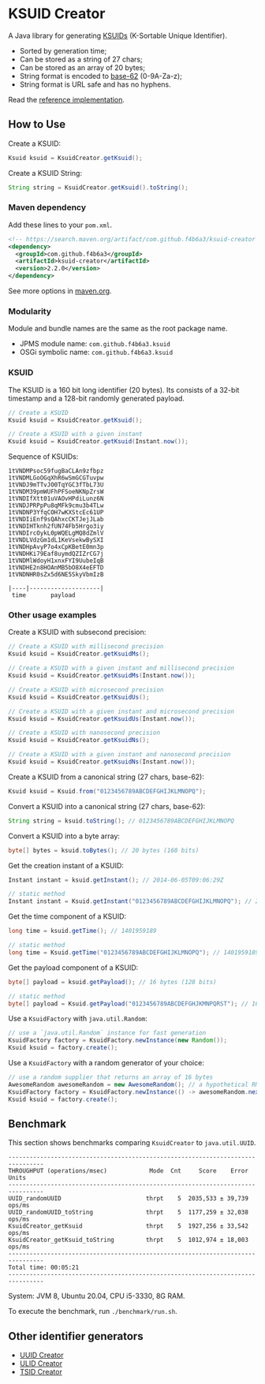 KSUID Creator
======================================================

A Java library for generating [KSUIDs](https://segment.com/blog/a-brief-history-of-the-uuid) (K-Sortable Unique Identifier).

*   Sorted by generation time;
*   Can be stored as a string of 27 chars;
*   Can be stored as an array of 20 bytes;
*   String format is encoded to [base-62](https://en.wikipedia.org/wiki/Base62) (0-9A-Za-z);
*   String format is URL safe and has no hyphens.

Read the [reference implementation](https://github.com/segmentio/ksuid).

How to Use
------------------------------------------------------

Create a KSUID:

```java
Ksuid ksuid = KsuidCreator.getKsuid();
```

Create a KSUID String:

```java
String string = KsuidCreator.getKsuid().toString();
```

### Maven dependency

Add these lines to your `pom.xml`.

```xml
<!-- https://search.maven.org/artifact/com.github.f4b6a3/ksuid-creator -->
<dependency>
  <groupId>com.github.f4b6a3</groupId>
  <artifactId>ksuid-creator</artifactId>
  <version>2.2.0</version>
</dependency>
```

See more options in [maven.org](https://search.maven.org/artifact/com.github.f4b6a3/ksuid-creator).

### Modularity

Module and bundle names are the same as the root package name.

*   JPMS module name: `com.github.f4b6a3.ksuid`
*   OSGi symbolic name: `com.github.f4b6a3.ksuid`

### KSUID

The KSUID is a 160 bit long identifier (20 bytes). Its consists of a 32-bit timestamp and a 128-bit randomly generated payload.

```java
// Create a KSUID
Ksuid ksuid = KsuidCreator.getKsuid();
```

```java
// Create a KSUID with a given instant
Ksuid ksuid = KsuidCreator.getKsuid(Instant.now());
```

Sequence of KSUIDs:

```text
1tVNDMPsoc59fugBaCLAn9zfbpz
1tVNDMLGoOGqXhR6wSmGCGTuvpw
1tVNDJ9mTTvJO0TqYGC3fTbL73U
1tVNDM39pmWUFhPFSoeNKNpZrsW
1tVNDIfXtt01uVAOvHPdiLunz6N
1tVNDJPRPpPu8qMFk9cmu3b4TLw
1tVNDNP3YfqCOH7wKXStcEc61UP
1tVNDIiEnf9sQAhxcCKTJejJLab
1tVNDIHTknh2fUN74Fb5Hrgo3iy
1tVNDIrcOykL0pWQELgMQ8dZmlV
1tVNDLVdzGm1dL1KeVsekwBySXI
1tVNDHpAvyP7o4xCpKBetE0mn3p
1tVNDHKi79Eaf8uymdQZIZrCG7j
1tVNDMlWdoyH1xnxFYI9UubeIqB
1tVNDHE2n8HOAnMB5bO8X4eEFTD
1tVNDNHR0sZx5d6NE5SkyVbmIzB

|----|--------------------|
 time       payload
```

### Other usage examples

Create a KSUID with subsecond precision:

```java
// Create a KSUID with millisecond precision
Ksuid ksuid = KsuidCreator.getKsuidMs();
```

```java
// Create a KSUID with a given instant and millisecond precision
Ksuid ksuid = KsuidCreator.getKsuidMs(Instant.now());
```

```java
// Create a KSUID with microsecond precision
Ksuid ksuid = KsuidCreator.getKsuidUs();
```

```java
// Create a KSUID with a given instant and microsecond precision
Ksuid ksuid = KsuidCreator.getKsuidUs(Instant.now());
```

```java
// Create a KSUID with nanosecond precision
Ksuid ksuid = KsuidCreator.getKsuidNs();
```

```java
// Create a KSUID with a given instant and nanosecond precision
Ksuid ksuid = KsuidCreator.getKsuidNs(Instant.now());
```

Create a KSUID from a canonical string (27 chars, base-62):

```java
Ksuid ksuid = Ksuid.from("0123456789ABCDEFGHIJKLMNOPQ");
```

Convert a KSUID into a canonical string (27 chars, base-62):

```java
String string = ksuid.toString(); // 0123456789ABCDEFGHIJKLMNOPQ
```

Convert a KSUID into a byte array:

```java
byte[] bytes = ksuid.toBytes(); // 20 bytes (160 bits)
```

Get the creation instant of a KSUID:

```java
Instant instant = ksuid.getInstant(); // 2014-06-05T09:06:29Z
```

```java
// static method
Instant instant = Ksuid.getInstant("0123456789ABCDEFGHIJKLMNOPQ"); // 2014-06-05T09:06:29Z
```

Get the time component of a KSUID:

```java
long time = ksuid.getTime(); // 1401959189
```

```java
// static method
long time = Ksuid.getTime("0123456789ABCDEFGHIJKLMNOPQ"); // 1401959189
```

Get the payload component of a KSUID:

```java
byte[] payload = ksuid.getPayload(); // 16 bytes (128 bits)
```

```java
// static method
byte[] payload = Ksuid.getPayload("0123456789ABCDEFGHJKMNPQRST"); // 16 bytes (128 bits)
```

Use a `KsuidFactory` with `java.util.Random`:

```java
// use a `java.util.Random` instance for fast generation
KsuidFactory factory = KsuidFactory.newInstance(new Random());
Ksuid ksuid = factory.create();
```

Use a `KsuidFactory` with a random generator of your choice:

```java
// use a random supplier that returns an array of 16 bytes
AwesomeRandom awesomeRandom = new AwesomeRandom(); // a hypothetical RNG
KsuidFactory factory = KsuidFactory.newInstance(() -> awesomeRandom.nextBytes(Ksuid.PAYLOAD_BYTES));
Ksuid ksuid = factory.create();
```

Benchmark
------------------------------------------------------

This section shows benchmarks comparing `KsuidCreator` to `java.util.UUID`.

```
--------------------------------------------------------------------------------
THROUGHPUT (operations/msec)            Mode  Cnt     Score    Error   Units
--------------------------------------------------------------------------------
UUID_randomUUID                        thrpt    5  2035,533 ± 39,739  ops/ms
UUID_randomUUID_toString               thrpt    5  1177,259 ± 32,038  ops/ms
KsuidCreator_getKsuid                  thrpt    5  1927,256 ± 33,542  ops/ms
KsuidCreator_getKsuid_toString         thrpt    5  1012,974 ± 18,003  ops/ms
--------------------------------------------------------------------------------
Total time: 00:05:21
--------------------------------------------------------------------------------
```

System: JVM 8, Ubuntu 20.04, CPU i5-3330, 8G RAM.

To execute the benchmark, run `./benchmark/run.sh`.

Other identifier generators
------------------------------------------------------
*   [UUID Creator](https://github.com/f4b6a3/uuid-creator)
*   [ULID Creator](https://github.com/f4b6a3/ulid-creator)
*   [TSID Creator](https://github.com/f4b6a3/tsid-creator)
